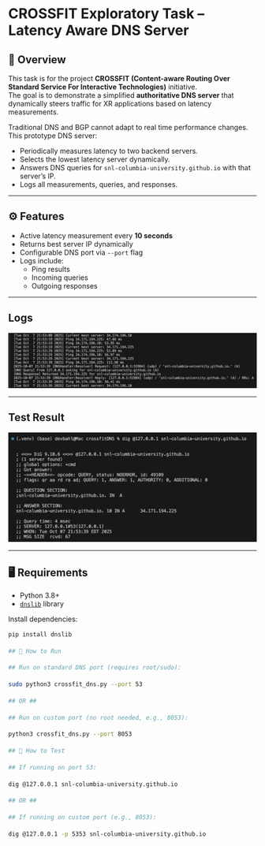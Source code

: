 # CROSSFIT Exploratory Task – Latency Aware DNS Server  

## 📌 Overview  
This task is for the project **CROSSFIT (Content-aware Routing Over Standard Service For Interactive Technologies)** initiative.  
The goal is to demonstrate a simplified **authoritative DNS server** that dynamically steers traffic for XR applications based on latency measurements.  

Traditional DNS and BGP cannot adapt to real time performance changes. This prototype DNS server:  
- Periodically measures latency to two backend servers.  
- Selects the lowest latency server dynamically.  
- Answers DNS queries for `snl-columbia-university.github.io` with that server’s IP.  
- Logs all measurements, queries, and responses.  

---

## ⚙️ Features  
- Active latency measurement every **10 seconds**  
- Returns best server IP dynamically  
- Configurable DNS port via `--port` flag  
- Logs include:  
  - Ping results  
  - Incoming queries  
  - Outgoing responses  

---

## Logs  

![alt text](/logs.png)

---

## Test Result

![alt text](/testss.png)

---

## 🖥️ Requirements  
- Python 3.8+  
- [`dnslib`](https://pypi.org/project/dnslib/) library  

Install dependencies:  
```bash
pip install dnslib

## 🚀 How to Run  

## Run on standard DNS port (requires root/sudo):  

sudo python3 crossfit_dns.py --port 53

## OR ##

## Run on custom port (no root needed, e.g., 8053):

python3 crossfit_dns.py --port 8053

## 🔧 How to Test  

## If running on port 53:

dig @127.0.0.1 snl-columbia-university.github.io

## OR ##

## If running on custom port (e.g., 8053):

dig @127.0.0.1 -p 5353 snl-columbia-university.github.io